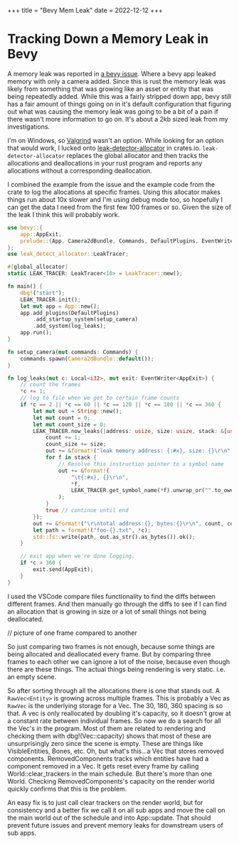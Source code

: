+++
title = "Bevy Mem Leak"
date = 2022-12-12
+++
# Tracking Down a Memory Leak in Bevy

A memory leak was reported in [a bevy issue](https://github.com/bevyengine/bevy/issues/6417). 
Where a bevy app leaked memory with only a camera added. Since this is rust
the memory leak was likely from something that was growing like an asset or entity that
was being repeatedly added. While this was a fairly stripped down app, bevy still has a 
fair amount of things going on in it's default configuration that figuring out what was 
causing the memory leak was going to be a bit of a pain if there wasn't more information 
to go on. It's about a 2kb sized leak from my investigations.

I'm on Windows, so [Valgrind](https://valgrind.org/) wasn't an option. While looking for
an option that would work, I lucked onto [leak-detector-allocator](https://crates.io/crates/leak-detect-allocator)
in crates.io. `leak-detector-allocator` replaces the global allocator and then tracks the 
allocations and deallocations in your rust program and reports any allocations without
a corresponding deallocation. 

I combined the example from the issue and the example code from the crate to log the allocations
at specific frames. Using this allocator makes things run about 10x slower and I'm using debug mode
too, so hopefully I can get the data I need from the first few 100 frames or so. Given the size of the
leak I think this will probably work.

```rust
use bevy::{
    app::AppExit,
    prelude::{App, Camera2dBundle, Commands, DefaultPlugins, EventWriter, Local},
};
use leak_detect_allocator::LeakTracer;

#[global_allocator]
static LEAK_TRACER: LeakTracer<10> = LeakTracer::new();

fn main() {
    dbg!("start");
    LEAK_TRACER.init();
    let mut app = App::new();
    app.add_plugins(DefaultPlugins)
        .add_startup_system(setup_camera)
        .add_system(log_leaks);
    app.run();
}

fn setup_camera(mut commands: Commands) {
    commands.spawn(Camera2dBundle::default());
}

fn log_leaks(mut c: Local<i32>, mut exit: EventWriter<AppExit>) {
    // count the frames
    *c += 1;
    // log to file when we get to certain frame counts
    if *c == 2 || *c == 60 || *c == 120 || *c == 180 || *c == 360 {
        let mut out = String::new();
        let mut count = 0;
        let mut count_size = 0;
        LEAK_TRACER.now_leaks(|address: usize, size: usize, stack: &[usize]| {
            count += 1;
            count_size += size;
            out += &format!("leak memory address: {:#x}, size: {}\r\n", address, size);
            for f in stack {
                // Resolve this instruction pointer to a symbol name
                out += &format!(
                    "\t{:#x}, {}\r\n",
                    *f,
                    LEAK_TRACER.get_symbol_name(*f).unwrap_or("".to_owned())
                );
            }
            true // continue until end
        });
        out += &format!("\r\ntotal address:{}, bytes:{}\r\n", count, count_size);
        let path = format!("foo-{}.txt", *c);
        std::fs::write(path, out.as_str().as_bytes()).ok();
    }

    // exit app when we're done logging.
    if *c > 360 {
        exit.send(AppExit);
    }
}
```

I used the VSCode compare files functionality to find the diffs between different frames. And then
manually go through the diffs to see if I can find an allocation that is growing in size or a lot of small
things not being deallocated.

// picture of one frame compared to another

So just comparing two frames is not enough, because some things are being allocated and deallocated every frame.
But by comparing three frames to each other we can ignore a lot of the noise, because even though there are these things.
The actual things being rendering is very static. i.e. an empty scene.

So after sorting through all the allocations there is one that stands out. A `RawVec<Entity>` is growing across multiple frames.
This is probably a Vec<Entity> as `RawVec` is the underlying storage for a Vec.
The 30, 180, 360 spacing is so that. A vec is only reallocated by doubling it's capacity, so it doesn't grow at a constant rate
between individual frames. So now we do a search for all the Vec<Entity>'s in the program. Most of them are related to rendering
and checking them with dbg!(Vec::capacity) shows that most of these are unsurprisingly zero since the scene is empty. These are
things like VisibleEntities, Bones, etc. Oh, but what's this...a Vec<Entity> that stores removed components. RemovedComponents
tracks which entities have had a component removed in a Vec. It gets reset every frame by calling World::clear_trackers in the main
schedule. But there's more than one World. Checking RemovedComponents's capacity on the
render world quickly confirms that this is the problem.

An easy fix is to just call clear trackers on the render world, but for consistency and a better fix we call it on all sub apps and 
move the call on the main world out of the schedule and into App::update. That should prevent future issues and prevent memory leaks
for downstream users of sub apps.